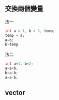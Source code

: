 
## 交換兩個變量

法一

```cpp
int a = 1, b = 2, temp;
temp = a;
a=b;
b=temp
```

法二

```cpp
int a=1, b=2;
a=a+b;
b=a-b;
a=a-b;
```

## vector
